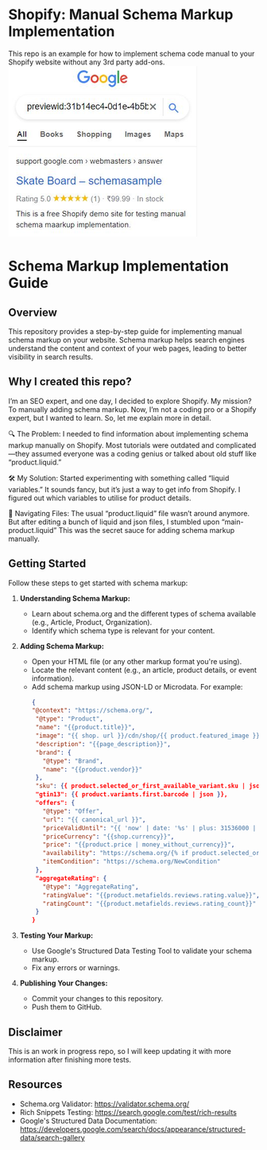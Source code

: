 # Shopify: Manual Schema Markup Implementation
This repo is an example for how to implement schema code manual to your Shopify website without any 3rd party add-ons.
![Rich Snippets Results](https://github.com/thewakar22/shopify-schema-markup/blob/main/schema%20makup%20example.jpg)

# Schema Markup Implementation Guide

## Overview
This repository provides a step-by-step guide for implementing manual schema markup on your website. Schema markup helps search engines understand the content and context of your web pages, leading to better visibility in search results.

## Why I created this repo?
I’m an SEO expert, and one day, I decided to explore Shopify. My mission? To manually adding schema markup. Now, I’m not a coding pro or a Shopify expert, but I wanted to learn. So, let me explain more in detail.

🔍 The Problem: I needed to find information about implementing schema markup manually on Shopify. Most tutorials were outdated and  complicated—they assumed everyone was a coding genius or talked about old stuff like “product.liquid.”

🛠️ My Solution: Started experimenting with something called “liquid variables.” It sounds fancy, but it’s just a way to get info from Shopify. I figured out which variables to utilise for product details.

📂 Navigating Files: The usual “product.liquid” file wasn’t around anymore. But after editing a bunch of liquid and json files, I stumbled upon “main-product.liquid” This was the secret sauce for adding schema markup manually.

## Getting Started
Follow these steps to get started with schema markup:

1. **Understanding Schema Markup:**
   - Learn about schema.org and the different types of schema available (e.g., Article, Product, Organization).
   - Identify which schema type is relevant for your content.

2. **Adding Schema Markup:**
   - Open your HTML file (or any other markup format you're using).
   - Locate the relevant content (e.g., an article, product details, or event information).
   - Add schema markup using JSON-LD or Microdata. For example:
     ```json
     {
     "@context": "https://schema.org/",
      "@type": "Product",
      "name": "{{product.title}}",
      "image": "{{ shop. url }}/cdn/shop/{{ product.featured_image }}",
      "description": "{{page_description}}",
      "brand": {
        "@type": "Brand",
        "name": "{{product.vendor}}"
      },
      "sku": {{ product.selected_or_first_available_variant.sku | json }},
      "gtin13": {{ product.variants.first.barcode | json }},
      "offers": {
        "@type": "Offer",
        "url": "{{ canonical_url }}",
        "priceValidUntil": "{{ 'now' | date: '%s' | plus: 31536000 | date: '%Y-%m-%d' | replace:'+','%20' }}",
        "priceCurrency": "{{shop.currency}}",
        "price": "{{product.price | money_without_currency}}",
        "availability": "https://schema.org/{% if product.selected_or_first_available_variant %}InStock{% else %}OutOfStock{% endif %}",
        "itemCondition": "https://schema.org/NewCondition"
      },
      "aggregateRating": {
        "@type": "AggregateRating",
        "ratingValue": "{{product.metafields.reviews.rating.value}}",
        "ratingCount": "{{product.metafields.reviews.rating_count}}"
      }
     }
     ```

3. **Testing Your Markup:**
   - Use Google's Structured Data Testing Tool to validate your schema markup.
   - Fix any errors or warnings.

4. **Publishing Your Changes:**
   - Commit your changes to this repository.
   - Push them to GitHub.

## Disclaimer
This is an work in progress repo, so I will keep updating it with more information after finishing more tests.

## Resources
- Schema.org Validator: <https://validator.schema.org/>
- Rich Snippets Testing: <https://search.google.com/test/rich-results>
- Google's Structured Data Documentation: <https://developers.google.com/search/docs/appearance/structured-data/search-gallery>
